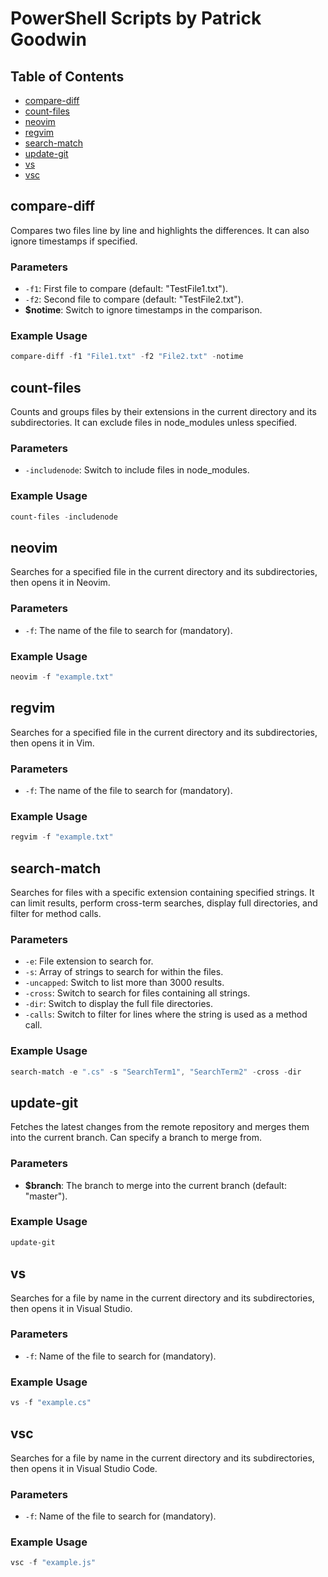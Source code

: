 # PowerShell Scripts by Patrick Goodwin

## Table of Contents
- [compare-diff](#compare-diff)
- [count-files](#count-files)
- [neovim](#neovim)
- [regvim](#regvim)
- [search-match](#search-match)
- [update-git](#update-git)
- [vs](#vs)
- [vsc](#vsc)
    

## compare-diff

Compares two files line by line and highlights the differences. It can also ignore timestamps if specified.

### Parameters
- `-f1`: First file to compare (default: "TestFile1.txt").
- `-f2`: Second file to compare (default: "TestFile2.txt").
- **$notime**: Switch to ignore timestamps in the comparison.

### Example Usage
```powershell
compare-diff -f1 "File1.txt" -f2 "File2.txt" -notime
```
## count-files

Counts and groups files by their extensions in the current directory and its subdirectories. It can exclude files in node_modules unless specified.

### Parameters
- `-includenode`: Switch to include files in node_modules.

### Example Usage
```powershell
count-files -includenode
```
## neovim

Searches for a specified file in the current directory and its subdirectories, then opens it in Neovim.

### Parameters
- `-f`: The name of the file to search for (mandatory).

### Example Usage
```powershell
neovim -f "example.txt"
```
## regvim

Searches for a specified file in the current directory and its subdirectories, then opens it in Vim.

### Parameters
- `-f`: The name of the file to search for (mandatory).

### Example Usage
```powershell
regvim -f "example.txt"
```
## search-match

Searches for files with a specific extension containing specified strings. It can limit results, perform cross-term searches, display full directories, and filter for method calls.

### Parameters
- `-e`: File extension to search for.
- `-s`: Array of strings to search for within the files.
- `-uncapped`: Switch to list more than 3000 results.
- `-cross`: Switch to search for files containing all strings.
- `-dir`: Switch to display the full file directories.
- `-calls`: Switch to filter for lines where the string is used as a method call.

### Example Usage
```powershell
search-match -e ".cs" -s "SearchTerm1", "SearchTerm2" -cross -dir
```
## update-git

Fetches the latest changes from the remote repository and merges them into the current branch. Can specify a branch to merge from.

### Parameters
- **$branch**: The branch to merge into the current branch (default: "master").

### Example Usage
```powershell
update-git
```
## vs

Searches for a file by name in the current directory and its subdirectories, then opens it in Visual Studio.

### Parameters
- `-f`: Name of the file to search for (mandatory).

### Example Usage
```powershell
vs -f "example.cs"
```
## vsc

Searches for a file by name in the current directory and its subdirectories, then opens it in Visual Studio Code.

### Parameters
- `-f`: Name of the file to search for (mandatory).

### Example Usage
```powershell
vsc -f "example.js"
```
